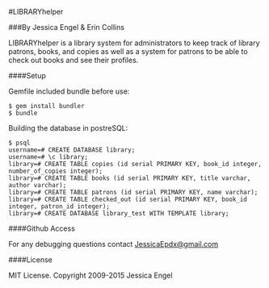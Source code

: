 #LIBRARYhelper

###By Jessica Engel & Erin Collins

LIBRARYhelper is a library system for administrators to keep track of library patrons, books, and copies as well as a system for patrons to be able to check out books and see their profiles. 

####Setup

Gemfile included bundle before use:

    $ gem install bundler
    $ bundle

Building the database in postreSQL:

    $ psql
    username=# CREATE DATABASE library;
    username=# \c library;
    library=# CREATE TABLE copies (id serial PRIMARY KEY, book_id integer, number_of_copies integer);
    library=# CREATE TABLE books (id serial PRIMARY KEY, title varchar, author varchar);
    library=# CREATE TABLE patrons (id serial PRIMARY KEY, name varchar);
    library=# CREATE TABLE checked_out (id serial PRIMARY KEY, book_id integer, patron_id integer);
    library=# CREATE DATABASE library_test WITH TEMPLATE library;

####Github Access

For any debugging questions contact JessicaEpdx@gmail.com

####License

MIT License. Copyright 2009-2015 Jessica Engel
